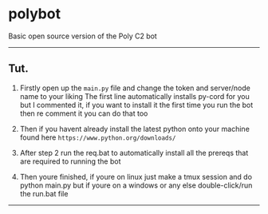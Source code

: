 # polybot
Basic open source version of the Poly C2 bot


---
## Tut.
1. Firstly open up the ```main.py``` file and change the token and server/node name to your liking
The first line automatically installs py-cord for you but I commented it, if you want to install it the first time you run the bot then re comment it you can do that too

2. Then if you havent already install the latest python onto your machine found here ```https://www.python.org/downloads/```

3. After step 2 run the req.bat to automatically install all the prereqs that are required to running the bot

4. Then youre finished, if youre on linux just make a tmux session and do python main.py but if youre on a windows or any else double-click/run the run.bat file







---
